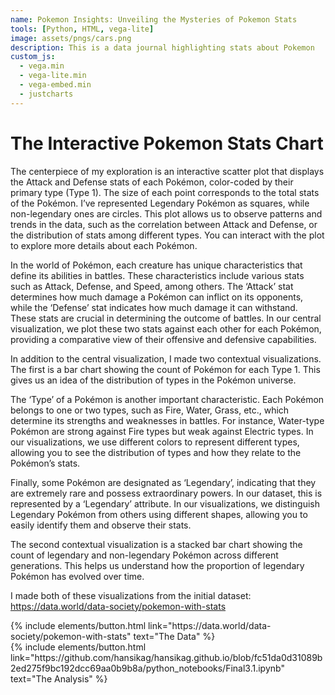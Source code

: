 ```yaml
---
name: Pokemon Insights: Unveiling the Mysteries of Pokemon Stats
tools: [Python, HTML, vega-lite]
image: assets/pngs/cars.png
description: This is a data journal highlighting stats about Pokemon
custom_js:
  - vega.min
  - vega-lite.min
  - vega-embed.min
  - justcharts
---
```



# The Interactive Pokemon Stats Chart

The centerpiece of my exploration is an interactive scatter plot that displays the Attack and Defense stats of each Pokémon, color-coded by their primary type (Type 1). The size of each point corresponds to the total stats of the Pokémon. I’ve represented Legendary Pokémon as squares, while non-legendary ones are circles. This plot allows us to observe patterns and trends in the data, such as the correlation between Attack and Defense, or the distribution of stats among different types. You can interact with the plot to explore more details about each Pokémon.

In the world of Pokémon, each creature has unique characteristics that define its abilities in battles. These characteristics include various stats such as Attack, Defense, and Speed, among others. The ‘Attack’ stat determines how much damage a Pokémon can inflict on its opponents, while the ‘Defense’ stat indicates how much damage it can withstand. These stats are crucial in determining the outcome of battles. In our central visualization, we plot these two stats against each other for each Pokémon, providing a comparative view of their offensive and defensive capabilities.

<vegachart schema-url="{{ site.baseurl }}/assets/json/interactive_chart.json" style="width: 100%"></vegachart>

In addition to the central visualization, I made two contextual visualizations. The first is a bar chart showing the count of Pokémon for each Type 1. This gives us an idea of the distribution of types in the Pokémon universe.

The ‘Type’ of a Pokémon is another important characteristic. Each Pokémon belongs to one or two types, such as Fire, Water, Grass, etc., which determine its strengths and weaknesses in battles. For instance, Water-type Pokémon are strong against Fire types but weak against Electric types. In our visualizations, we use different colors to represent different types, allowing you to see the distribution of types and how they relate to the Pokémon’s stats.


<vegachart schema-url="{{ site.baseurl }}/assets/json/bar_chart.json" style="width: 100%"></vegachart>

Finally, some Pokémon are designated as ‘Legendary’, indicating that they are extremely rare and possess extraordinary powers. In our dataset, this is represented by a ‘Legendary’ attribute. In our visualizations, we distinguish Legendary Pokémon from others using different shapes, allowing you to easily identify them and observe their stats.

The second contextual visualization is a stacked bar chart showing the count of legendary and non-legendary Pokémon across different generations. This helps us understand how the proportion of legendary Pokémon has evolved over time.

<vegachart schema-url="{{ site.baseurl }}/assets/json/stacked_chart.json" style="width: 100%"></vegachart>


I made both of these visualizations from the initial dataset:  https://data.world/data-society/pokemon-with-stats

<!-- these are written in a combo of html and liquid --> 

<div class="left">
{% include elements/button.html link="https://data.world/data-society/pokemon-with-stats" text="The Data" %}
</div>

<div class="right">
{% include elements/button.html link="https://github.com/hansikag/hansikag.github.io/blob/fc51da0d31089b2ed275f9bc192dcc69aa0b9b8a/python_notebooks/Final3.1.ipynb" text="The Analysis" %}
</div>